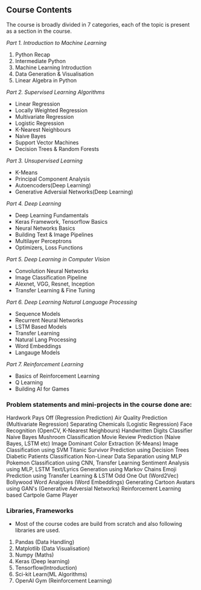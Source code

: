 
**Course Contents**
-------------------
The course is broadly divided in 7 categories, each of the topic is present as a section in the course.

*Part 1. Introduction to Machine Learning*
1. Python Recap
2. Intermediate Python
3. Machine Learning Introduction
4. Data Generation & Visualisation
5. Linear Algebra in Python

*Part 2. Supervised Learning Algorithms*
- Linear Regression
- Locally Weighted Regression
- Multivariate Regression
- Logistic Regression
- K-Nearest Neighbours
- Naive Bayes
- Support Vector Machines
- Decision Trees & Random Forests

*Part 3. Unsupervised Learning*
- K-Means
- Principal Component Analysis
- Autoencoders(Deep Learning)
- Generative Adversial Networks(Deep Learning)

*Part 4. Deep Learning*
- Deep Learning Fundamentals
- Keras Framework, Tensorflow Basics
- Neural Networks Basics
- Building Text & Image Pipelines
- Multilayer Perceptrons
- Optimizers, Loss Functions

*Part 5. Deep Learning in Computer Vision*
- Convolution Neural Networks
- Image Classification Pipeline
- Alexnet, VGG, Resnet, Inception
- Transfer Learning & Fine Tuning

*Part 6. Deep Learning Natural Language Processing*
- Sequence Models
- Recurrent Neural Networks
- LSTM Based Models
- Transfer Learning
- Natural Lang Processing
- Word Embeddings
- Langauge Models

*Part 7. Reinforcement Learning*
- Basics of Reinforcement Learning
- Q Learning
- Building AI for Games

### Problem statements and mini-projects in the course done are: 
Hardwork Pays Off (Regression Prediction)
Air Quality Prediction (Multivariate Regression)
Separating Chemicals (Logistic Regression)
Face Recognition (OpenCV, K-Nearest Neighbours)
Handwritten Digits Classifier
Naive Bayes Mushroom Classification
Movie Review Prediction (Naive Bayes, LSTM etc)
Image Dominant Color Extraction (K-Means)
Image Classification using SVM
Titanic Survivor Prediction using Decision Trees
Diabetic Patients Classification
Non-Linear Data Separation using MLP
Pokemon Classification using CNN, Transfer Learning
Sentiment Analysis using MLP, LSTM
Text/Lyrics Generation using Markov Chains
Emoji Prediction using Transfer Learning & LSTM
Odd One Out (Word2Vec)
Bollywood Word Analgoies (Word Embeddings)
Generating Cartoon Avatars using GAN's (Generative Adversial Networks)
Reinforcement Learning based Cartpole Game Player

### Libraries, Frameworks
- Most of the course codes are build from scratch and also following libraries are used.
1. Pandas (Data Handling)
2. Matplotlib (Data Visualisation)
3. Numpy (Maths)
4. Keras (Deep learning)
5. Tensorflow(Introduction)
6. Sci-kit Learn(ML Algorithms)
6. OpenAI Gym (Reinforcement Learning)



